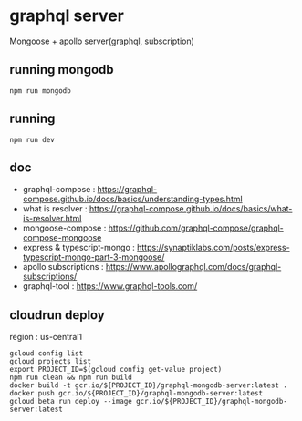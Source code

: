 # graphql server
Mongoose + apollo server(graphql, subscription)
## running mongodb

```
npm run mongodb
```

## running

```
npm run dev
```

## doc
 - graphql-compose : https://graphql-compose.github.io/docs/basics/understanding-types.html
 - what is resolver : https://graphql-compose.github.io/docs/basics/what-is-resolver.html
 - mongoose-compose : https://github.com/graphql-compose/graphql-compose-mongoose
 - express & typescript-mongo : https://synaptiklabs.com/posts/express-typescript-mongo-part-3-mongoose/
 - apollo subscriptions : https://www.apollographql.com/docs/graphql-subscriptions/
 - graphql-tool : https://www.graphql-tools.com/


 ## cloudrun deploy
region : us-central1
```
gcloud config list
gcloud projects list
export PROJECT_ID=$(gcloud config get-value project)
npm run clean && npm run build
docker build -t gcr.io/${PROJECT_ID}/graphql-mongodb-server:latest .
docker push gcr.io/${PROJECT_ID}/graphql-mongodb-server:latest
gcloud beta run deploy --image gcr.io/${PROJECT_ID}/graphql-mongodb-server:latest
```
